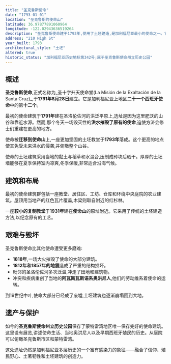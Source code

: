 ```yaml
---
title: "圣克鲁斯使命"
date: "1793-01-01"
location: "圣克鲁斯的使命山"
latitude: 36.97877891060964
longitude: -122.02943636519264
description: "圣克鲁斯使命建于1793年,使用了土坯建造,是加利福尼亚最小的使命之一。它遭到了自然灾害的破坏,后来重建在使命山上,现已成为圣克鲁斯使命州立历史公园的一部分。"
address: "210 High St"
year_built: 1793
architectural_style: "土坯"
altered: true
historic_status: "加利福尼亚历史地标第342号;属于圣克鲁斯使命州立历史公园"
---
```


## 概述

**圣克鲁斯使命**,正式名称为_圣十字升天使命堂(La Misión de la Exaltación de la Santa Cruz)_,于**1791年8月28日**建立。它是加利福尼亚上地区**二十一个西班牙使命**中的第**十二个**。

最初的使命建筑于**1791年**建在圣洛伦佐河的洪泛平原上,选址是因为这里肥沃的山谷和靠近水源。然而,那个冬天一场毁灭性的**洪水摧毁了原有的使命**,迫使方济会修士们重建在更高的地方。

使命被**迁移到使命山**上,一座更加坚固的土坯教堂于**1793年**落成。这个更高的地点使其免受未来洪水的侵袭,并俯瞰整个山谷。

使命的土坯建筑采用当地的黏土与稻草和水混合,压制成砖块后晒干。厚厚的土坯墙能够在夏季保持室内凉爽,冬季保暖,非常适合沿海气候。

## 建筑和布局

最初的使命建筑群包括一座教堂、居住区、工坊、仓库和环绕中央庭院的农业建筑。屋顶用当地产的红色瓦片覆盖,木梁则取自附近的红杉林。

一座**较小的复制教堂**于**1931年**建在**使命山**的原址附近。它采用了传统的土坯建造方法,以纪念原有的工艺。

## 艰难与毁坏

圣克鲁斯使命比其他使命遭受更多磨难:

- **1818年**,一场大火摧毁了使命的大部分建筑。
- **1812年和1857年的地震**造成了严重的结构损坏。
- 毗邻的圣洛伦佐河多次泛滥,冲走了田地和建筑物。
- 冲突和疾病重创了当地的**阿瓦斯瓦斯语系奥洪尼人**,他们的劳动维系着使命的运转。

到19世纪中叶,使命大部分已经成了废墟,土坯建筑也逐渐崩塌回到大地。

## 遗产与保护

如今的**圣克鲁斯使命州立历史公园**保存了蒙特雷湾地区唯一保存完好的使命建筑。这里设有展览,讲述使命生活、当地奥洪尼人以及早期西班牙殖民的历史。从庭院可以俯瞰圣克鲁斯市区和蒙特雷湾。

这处遗址仍然是加利福尼亚多层历史的一个富有感染力的象征——融合了信仰、殖民野心、土著韧性和土坯建筑的创造力。